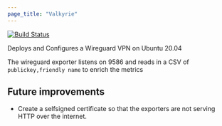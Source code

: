 ```yaml
---
page_title: "Valkyrie"
---
```


[![Build Status](https://git.bink.com/DevOps/Cookbooks/valkyrie/badges/master/pipeline.svg)](https://git.bink.com/DevOps/Cookbooks/valkyrie)

Deploys and Configures a Wireguard VPN on Ubuntu 20.04

The wireguard exporter listens on 9586 and reads in a CSV of `publickey,friendly name` to enrich the metrics

## Future improvements

* Create a selfsigned certificate so that the exporters are not serving HTTP over the internet.
